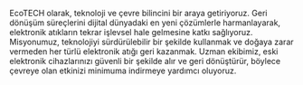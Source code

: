 EcoTECH olarak, teknoloji ve çevre bilincini bir araya getiriyoruz. Geri dönüşüm süreçlerini dijital dünyadaki en yeni çözümlerle harmanlayarak, elektronik atıkların tekrar işlevsel hale gelmesine katkı sağlıyoruz. <br>Misyonumuz, teknolojiyi sürdürülebilir bir şekilde kullanmak ve doğaya zarar vermeden her türlü elektronik atığı geri kazanmak. Uzman ekibimiz, eski elektronik cihazlarınızı güvenli bir şekilde alır ve geri dönüştürür, böylece çevreye olan etkinizi minimuma indirmeye yardımcı oluyoruz. 
